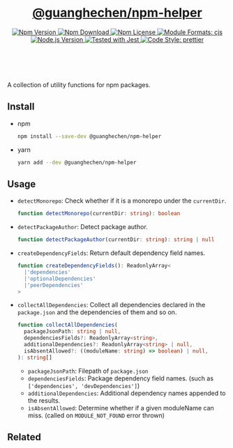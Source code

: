 <header>
  <h1 align="center">
    <a href="https://github.com/guanghechen/guanghechen/tree/master/packages/npm-helper#readme">@guanghechen/npm-helper</a>
  </h1>
  <div align="center">
    <a href="https://www.npmjs.com/package/@guanghechen/npm-helper">
      <img
        alt="Npm Version"
        src="https://img.shields.io/npm/v/@guanghechen/npm-helper.svg"
      />
    </a>
    <a href="https://www.npmjs.com/package/@guanghechen/npm-helper">
      <img
        alt="Npm Download"
        src="https://img.shields.io/npm/dm/@guanghechen/npm-helper.svg"
      />
    </a>
    <a href="https://www.npmjs.com/package/@guanghechen/npm-helper">
      <img
        alt="Npm License"
        src="https://img.shields.io/npm/l/@guanghechen/npm-helper.svg"
      />
    </a>
    <a href="#install">
      <img
        alt="Module Formats: cjs"
        src="https://img.shields.io/badge/module_formats-cjs-green.svg"
      />
    </a>
    <a href="https://github.com/nodejs/node">
      <img
        alt="Node.js Version"
        src="https://img.shields.io/node/v/@guanghechen/npm-helper"
      />
    </a>
    <a href="https://github.com/facebook/jest">
      <img
        alt="Tested with Jest"
        src="https://img.shields.io/badge/tested_with-jest-9c465e.svg"
      />
    </a>
    <a href="https://github.com/prettier/prettier">
      <img
        alt="Code Style: prettier"
        src="https://img.shields.io/badge/code_style-prettier-ff69b4.svg?style=flat-square"
      />
    </a>
  </div>
</header>
<br/>


A collection of utility functions for npm packages.

## Install

* npm

  ```bash
  npm install --save-dev @guanghechen/npm-helper
  ```

* yarn

  ```bash
  yarn add --dev @guanghechen/npm-helper
  ```

## Usage

* `detectMonorepo`: Check whether if it is a monorepo under the `currentDir`.

  ```typescript
  function detectMonorepo(currentDir: string): boolean
  ```

* `detectPackageAuthor`: Detect package author.

  ```typescript
  function detectPackageAuthor(currentDir: string): string | null
  ```

* `createDependencyFields`: Return default dependency field names.

  ```typescript
  function createDependencyFields(): ReadonlyArray<
    |'dependencies'
    |'optionalDependencies'
    |'peerDependencies'
  >
  ```

* `collectAllDependencies`: Collect all dependencies declared in the
  `package.json` and the dependencies of them and so on.

  ```typescript
  function collectAllDependencies(
    packageJsonPath: string | null,
    dependenciesFields?: ReadonlyArray<string>,
    additionalDependencies?: ReadonlyArray<string> | null,
    isAbsentAllowed?: ((moduleName: string) => boolean) | null,
  ): string[]
  ```

  - `packageJsonPath`: Filepath of `package.json`
  - `dependenciesFields`: Package dependency field names. (such as
    `['dependencies', 'devDependencies']`)
  - `additionalDependencies`: Additional dependency names appended to the results.
  - `isAbsentAllowed`: Determine whether if a given moduleName can miss. (called
    on `MODULE_NOT_FOUND` error thrown)


## Related


[homepage]: https://github.com/guanghechen/guanghechen/tree/master/packages/npm-helper#readme
